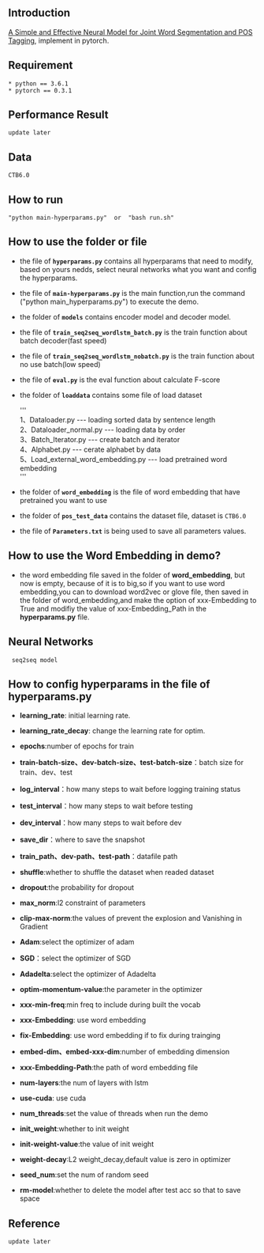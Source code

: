 ## Introduction
[A Simple and Effective Neural Model for Joint Word Segmentation and POS Tagging](https://zhangmeishan.github.io/ChineseLexicalProcessing.pdf), implement in pytorch.

## Requirement
	* python == 3.6.1
	* pytorch == 0.3.1

## Performance  Result
	update later

## Data
	CTB6.0

## How to run
	"python main-hyperparams.py"  or  "bash run.sh"


## How to use the folder or file

- the file of **`hyperparams.py`** contains all hyperparams that need to modify, based on yours nedds, select neural networks what you want and config the hyperparams.

- the file of **`main-hyperparams.py`** is the main function,run the command ("python main_hyperparams.py") to execute the demo.

- the folder of **`models`** contains encoder model and decoder model.

- the file of **`train_seq2seq_wordlstm_batch.py`** is the train function about batch decoder(fast speed)

- the file of **`train_seq2seq_wordlstm_nobatch.py`** is the train function about no use batch(low speed)

- the file of **`eval.py`** is the eval function about calculate F-score

- the folder of **`loaddata`** contains some file of load dataset

	'''  
	1、Dataloader.py  --- loading sorted data by sentence length  
	2、Dataloader_normal.py --- loading  data by order  
	3、Batch_Iterator.py --- create batch and iterator  
	4、Alphabet.py  --- cerate alphabet by data  
	5、Load_external_word_embedding.py  ---  load pretrained word embedding  
	'''

- the folder of **`word_embedding`** is the file of word embedding that have pretrained you want to use

- the folder of **`pos_test_data`** contains the dataset file, dataset is `CTB6.0`

- the file of **`Parameters.txt`** is being used to save all parameters values.


## How to use the Word Embedding in demo? 

- the word embedding file saved in the folder of **word_embedding**, but now is empty, because of it is to big,so if you want to use word embedding,you can to download word2vec or glove file, then saved in the folder of word_embedding,and make the option of xxx-Embedding to True and modifiy the value of xxx-Embedding_Path in the **hyperparams.py** file.


## Neural  Networks

	 seq2seq model

## How to config hyperparams in the file of hyperparams.py

- **learning_rate**: initial learning rate.

- **learning_rate_decay**: change the learning rate for optim.

- **epochs**:number of epochs for train

- **train-batch-size、dev-batch-size、test-batch-size**：batch size for train、dev、test

- **log_interval**：how many steps to wait before logging training status

- **test_interval**：how many steps to wait before testing

- **dev_interval**：how many steps to wait before dev

- **save_dir**：where to save the snapshot

- **train_path、dev-path、test-path**：datafile path

- **shuffle**:whether to shuffle the dataset when readed dataset 

- **dropout**:the probability for dropout

- **max_norm**:l2 constraint of parameters

- **clip-max-norm**:the values of prevent the explosion and Vanishing in Gradient

- **Adam**:select the optimizer of adam

- **SGD**：select the optimizer of SGD

- **Adadelta**:select the optimizer of Adadelta

- **optim-momentum-value**:the parameter in the optimizer

- **xxx-min-freq**:min freq to include during built the vocab

- **xxx-Embedding**: use word embedding

- **fix-Embedding**: use word embedding if to fix during trainging

- **embed-dim、embed-xxx-dim**:number of embedding dimension

- **xxx-Embedding-Path**:the path of word embedding file

- **num-layers**:the num of  layers with lstm

- **use-cuda**:  use cuda

- **num_threads**:set the value of threads when run the demo

- **init_weight**:whether to init weight

- **init-weight-value**:the value of init weight

- **weight-decay**:L2 weight_decay,default value is zero in optimizer

- **seed_num**:set the num of random seed

- **rm-model**:whether to delete the model after test acc so that to save space


## Reference 

	update later

